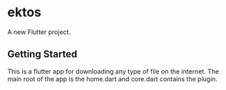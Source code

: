 # ektos

A new Flutter project.

## Getting Started

This is a flutter app for downloading any type of file on the internet.
The main root of the app is the home.dart and core.dart contains the plugin.
